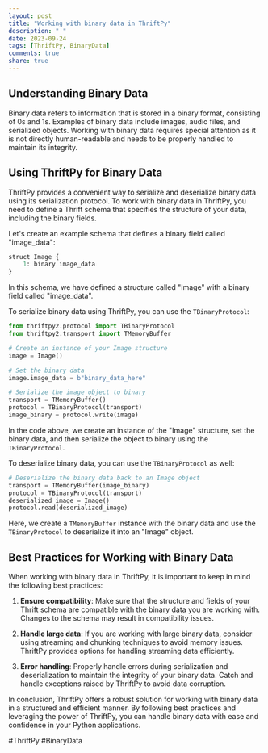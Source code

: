```yaml
---
layout: post
title: "Working with binary data in ThriftPy"
description: " "
date: 2023-09-24
tags: [ThriftPy, BinaryData]
comments: true
share: true
---
```


## Understanding Binary Data

Binary data refers to information that is stored in a binary format, consisting of 0s and 1s. Examples of binary data include images, audio files, and serialized objects. Working with binary data requires special attention as it is not directly human-readable and needs to be properly handled to maintain its integrity.

## Using ThriftPy for Binary Data

ThriftPy provides a convenient way to serialize and deserialize binary data using its serialization protocol. To work with binary data in ThriftPy, you need to define a Thrift schema that specifies the structure of your data, including the binary fields.

Let's create an example schema that defines a binary field called "image_data":

```python
struct Image {
    1: binary image_data
}
```

In this schema, we have defined a structure called "Image" with a binary field called "image_data".

To serialize binary data using ThriftPy, you can use the `TBinaryProtocol`:

```python
from thriftpy2.protocol import TBinaryProtocol
from thriftpy2.transport import TMemoryBuffer

# Create an instance of your Image structure
image = Image()

# Set the binary data
image.image_data = b"binary_data_here"

# Serialize the image object to binary
transport = TMemoryBuffer()
protocol = TBinaryProtocol(transport)
image_binary = protocol.write(image)
```

In the code above, we create an instance of the "Image" structure, set the binary data, and then serialize the object to binary using the `TBinaryProtocol`.

To deserialize binary data, you can use the `TBinaryProtocol` as well:

```python
# Deserialize the binary data back to an Image object
transport = TMemoryBuffer(image_binary)
protocol = TBinaryProtocol(transport)
deserialized_image = Image()
protocol.read(deserialized_image)
```

Here, we create a `TMemoryBuffer` instance with the binary data and use the `TBinaryProtocol` to deserialize it into an "Image" object.

## Best Practices for Working with Binary Data

When working with binary data in ThriftPy, it is important to keep in mind the following best practices:

1. **Ensure compatibility**: Make sure that the structure and fields of your Thrift schema are compatible with the binary data you are working with. Changes to the schema may result in compatibility issues.

2. **Handle large data**: If you are working with large binary data, consider using streaming and chunking techniques to avoid memory issues. ThriftPy provides options for handling streaming data efficiently.

3. **Error handling**: Properly handle errors during serialization and deserialization to maintain the integrity of your binary data. Catch and handle exceptions raised by ThriftPy to avoid data corruption.

In conclusion, ThriftPy offers a robust solution for working with binary data in a structured and efficient manner. By following best practices and leveraging the power of ThriftPy, you can handle binary data with ease and confidence in your Python applications.

#ThriftPy #BinaryData
